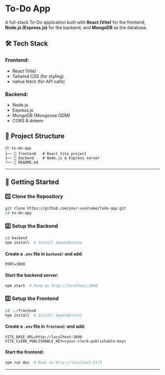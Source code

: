 # To-Do App

A full-stack To-Do application built with **React (Vite)** for the frontend, **Node.js (Express.js)** for the backend, and **MongoDB** as the database.

## 🛠 Tech Stack

### Frontend:
- React (Vite)
- Tailwind CSS (for styling)
- native fetch (for API calls)

### Backend:
- Node.js
- Express.js
- MongoDB (Mongoose ODM)
- CORS & dotenv

## 📂 Project Structure
```
📦 to-do-app
├── 📂 frontend   # React Vite project
├── 📂 backend    # Node.js & Express server
└── 📜 README.md
```

---

## 🚀 Getting Started

### 1️⃣ Clone the Repository
```sh
git clone https://github.com/your-username/todo-app.git
cd to-do-app
```

### 2️⃣ Setup the Backend
```sh
cd backend
npm install  # Install dependencies
```

#### Create a `.env` file in `backend/` and add:
```
PORT=3000
```

#### Start the backend server:
```sh
npm start  # Runs on http://localhost:3000
```

### 3️⃣ Setup the Frontend
```sh
cd ../frontend
npm install  # Install dependencies
```

#### Create a `.env` file in `frontend/` and add:
```
VITE_BASE_URL=http://localhost:3000
VITE_CLERK_PUBLISHABLE_KEY=<your-clerk-publishable-key>
```

#### Start the frontend:
```sh
npm run dev  # Runs on http://localhost:5173
```

---
